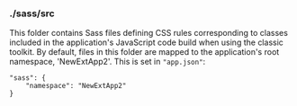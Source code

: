 ### ./sass/src

This folder contains Sass files defining CSS rules corresponding to classes
included in the application's JavaScript code build when using the classic toolkit.
By default, files in this folder are mapped to the application's root namespace, 'NewExtApp2'.
This is set in `"app.json"`:

    "sass": {
        "namespace": "NewExtApp2"
    }